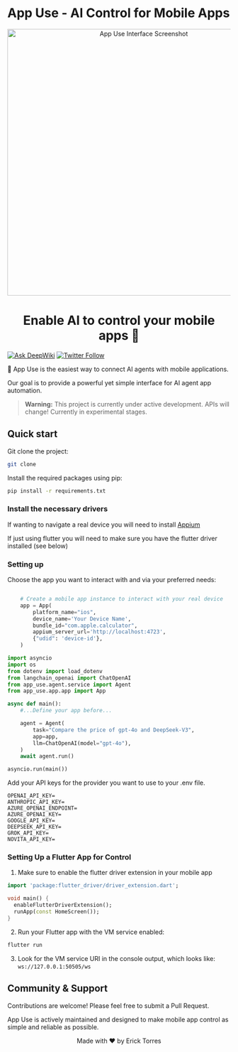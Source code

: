 # App Use - AI Control for Mobile Apps
<p align="center">
  <picture>
    <source media="(prefers-color-scheme: dark)" srcset="https://github.com/user-attachments/assets/5be052cf-beaf-4ba7-a76a-410b32e54e18">
    <source media="(prefers-color-scheme: light)" srcset="https://github.com/user-attachments/assets/ed4e98b3-5f75-428a-9bba-57192e1caee8">
    <img 
      alt="App Use Interface Screenshot" 
      src="https://github.com/user-attachments/assets/ed4e98b3-5f75-428a-9bba-57192e1caee8" 
      width="600"
    >
  </picture>
</p>





<h1 align="center">Enable AI to control your mobile apps 🤖</h1>

[![Ask DeepWiki](https://deepwiki.com/badge.svg)](https://deepwiki.com/erickjtorres/app_use)
[![Twitter Follow](https://img.shields.io/twitter/follow/Erick?style=social)](https://x.com/itsericktorres)

📱 App Use is the easiest way to connect AI agents with mobile applications.

Our goal is to provide a powerful yet simple interface for AI agent app automation.

> **Warning:** This project is currently under active development. APIs will change! Currently in experimental stages.


## Quick start

Git clone the project:

```bash
git clone 
```

Install the required packages using pip:

```bash
pip install -r requirements.txt
```

### Install the necessary drivers

If wanting to navigate a real device you will need to install [Appium](https://appium.io/docs/en/latest/)

If just using flutter you will need to make sure you have the flutter driver installed (see below)

### Setting up

Choose the app you want to interact with and via your preferred needs:
```python

    # Create a mobile app instance to interact with your real device
    app = App(
        platform_name="ios",
        device_name='Your Device Name',
        bundle_id="com.apple.calculator",
        appium_server_url='http://localhost:4723',
        {"udid": 'device-id'},
    )
```

```python
import asyncio
import os
from dotenv import load_dotenv
from langchain_openai import ChatOpenAI
from app_use.agent.service import Agent
from app_use.app.app import App

async def main():
    #...Define your app before...

    agent = Agent(
        task="Compare the price of gpt-4o and DeepSeek-V3",
        app=app,
        llm=ChatOpenAI(model="gpt-4o"),
    )
    await agent.run()

asyncio.run(main())

```

Add your API keys for the provider you want to use to your .env file.

```
OPENAI_API_KEY=
ANTHROPIC_API_KEY=
AZURE_OPENAI_ENDPOINT=
AZURE_OPENAI_KEY=
GOOGLE_API_KEY=
DEEPSEEK_API_KEY=
GROK_API_KEY=
NOVITA_API_KEY=
```


### Setting Up a Flutter App for Control

1. Make sure to enable the flutter driver extension in your mobile app

```dart
import 'package:flutter_driver/driver_extension.dart';

void main() {
  enableFlutterDriverExtension();
  runApp(const HomeScreen());
}
```

2. Run your Flutter app with the VM service enabled:

```bash
flutter run
```

3. Look for the VM service URI in the console output, which looks like:
   `ws://127.0.0.1:50505/ws`


## Community & Support

Contributions are welcome! Please feel free to submit a Pull Request.

App Use is actively maintained and designed to make mobile app control as simple and reliable as possible.

        
<div align="center">
Made with ❤️ by Erick Torres
 </div>
